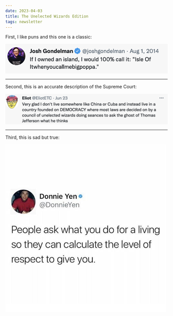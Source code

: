 ```yaml
---
date: 2023-04-03
title: The Unelected Wizards Edition
tags: newsletter
---
```


First, I like puns and this one is a classic:

![isleofit](https://raw.githubusercontent.com/muneer78/muneer78.github.io/master/images/isleofit.png)

---

Second, this is an accurate description of the Supreme Court:

![wizards](https://raw.githubusercontent.com/muneer78/muneer78.github.io/master/images/wizards.png)

---

Third, this is sad but true:

![workrespect](https://raw.githubusercontent.com/muneer78/muneer78.github.io/master/images/workrespect.jpeg)
